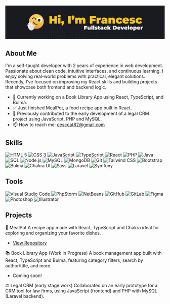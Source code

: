 ![My Profile Image](https://github.com/cescktNC/cescktNC/blob/main/img/portada_github.jpg)

## About Me

I'm a self-taught developer with 2 years of experience in web development. Passionate about clean code, intuitive interfaces, and continuous learning. I enjoy solving real-world problems with practical, elegant solutions. Recently, I’ve focused on improving my React skills and building projects that showcase both frontend and backend logic.

- 🔭 Currently working on a Book Library App using React, TypeScript, and Bulma.
- ✅ Just finished MealPot, a food recipe app built in React.
- 🧪 Previously contributed to the early development of a legal CRM project using JavaScript, PHP and MySQL.
- 📫 How to reach me: cesccat82@gmail.com

## Skills

![HTML 5](https://img.shields.io/badge/-HTML5-E34F26?style=flat-square&logo=html5&logoColor=white)
![CSS 3](https://img.shields.io/badge/-CSS3-1572B6?style=flat-square&logo=css3&logoColor=white)
![JavaScript](https://img.shields.io/badge/-JavaScript-F7DF1E?style=flat-square&logo=javascript&logoColor=white)
![TypeScript](https://img.shields.io/badge/-TypeScript-3178C6?style=flat-square&logo=typescript&logoColor=white)
![React](https://img.shields.io/badge/-React-61DAFB?style=flat-square&logo=react&logoColor=white)
![PHP](https://img.shields.io/badge/-PHP-777BB4?style=flat-square&logo=php&logoColor=white)
![Java](https://img.shields.io/badge/-Java-007396?style=flat-square&logo=java&logoColor=white)
![SQL](https://img.shields.io/badge/-SQL-9b9b9b?style=flat-square&logo=sql&logoColor=white)
![Node.js](https://img.shields.io/badge/-Node.js-5FA04E?style=flat-square&logo=nodedotjs&logoColor=white)
![MySQL](https://img.shields.io/badge/-MySQL-4479A1?style=flat-square&logo=mysql&logoColor=white)
![MongoDB](https://img.shields.io/badge/-MongoDB-47A248?style=flat-square&logo=mongodb&logoColor=white)
![Git](https://img.shields.io/badge/-GIT-F05032?style=flat-square&logo=git&logoColor=white)
![Tailwind CSS](https://img.shields.io/badge/-Tailwind%20CSS-38B2AC?style=flat-square&logo=tailwindcss&logoColor=white)
![Bootstrap](https://img.shields.io/badge/-Bootstrap-7952B3?style=flat-square&logo=bootstrap&logoColor=white)
![Bulma](https://img.shields.io/badge/-Bulma-00D1B2?style=flat-square&logo=bulma&logoColor=white)
![Chakra UI](https://img.shields.io/badge/-Chakra_UI-319795?style=flat-square&logoColor=white)
![Sass](https://img.shields.io/badge/-Sass-CC6699?style=flat-square&logo=sass&logoColor=white)
![Laravel](https://img.shields.io/badge/-Laravel-FF2D20?style=flat-square&logo=laravel&logoColor=white)
![Symfony](https://img.shields.io/badge/-Symfony-000000?style=flat-square&logo=symfony&logoColor=white)

## Tools

![Visual Studio Code](https://img.shields.io/badge/-Visual Studio Code-007ACC?style=flat-square =visualstudiocode =white)
![PhpStorm](https://img.shields.io/badge/-PhpStorm-000000?style=flat-square&logo=phpstorm&logoColor=white)
![NetBeans](https://img.shields.io/badge/-NetBeans-1B6AC6?style=flat-square&logo=apachenetbeanside&logoColor=white)
![GitHub](https://img.shields.io/badge/-GitHub-181717?style=flat-square&logo=github&logoColor=white)
![GitLab](https://img.shields.io/badge/-GitLab-FC6D26?style=flat-square&logo=gitlab&logoColor=white)
![Figma](https://img.shields.io/badge/-Figma-F24E1E?style=flat-square&logo=figma&logoColor=white)
![Photoshop](https://img.shields.io/badge/-Photoshop-31A8FF?style=flat-square&logo=adobephotoshop&logoColor=white)
![Illustrator](https://img.shields.io/badge/-Illustrator-FF9A00?style=flat-square&logo=adobeillustrator&logoColor=white)

## Projects

🍲 MealPot
A recipe app made with React, TypeScript and Chakra ideal for exploring and organizing your favorite dishes.

- [View Repository](https://github.com/cescktNC/meal-pot-app.git)

📚 Book Library App (Work in Progress)
A book management app built with React, TypeScript and Bulma, featuring category filters, search by author/title, and more.

- Coming soon!

⚖️ Legal CRM (early stage work)
Collaborated on an early prototype for a CRM tool for law firms, using JavaScript (frontend) and PHP with MySQL (Laravel backend).
